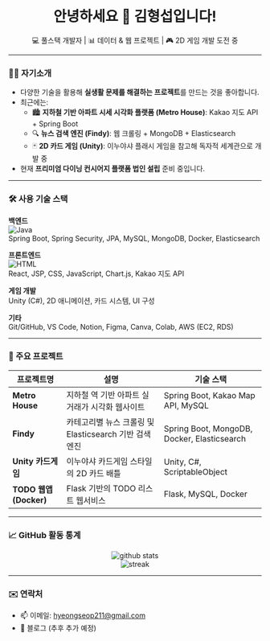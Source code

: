 <h1 align="center">안녕하세요 👋 김형섭입니다!</h1>
<p align="center">
  💻 풀스택 개발자 | 📊 데이터 & 웹 프로젝트 | 🎮 2D 게임 개발 도전 중
</p>

---

### 👨‍💻 자기소개

- 다양한 기술을 활용해 **실생활 문제를 해결하는 프로젝트**를 만드는 것을 좋아합니다.
- 최근에는:
  - 🏙️ **지하철 기반 아파트 시세 시각화 플랫폼 (Metro House)**: Kakao 지도 API + Spring Boot
  - 🔍 **뉴스 검색 엔진 (Findy)**: 웹 크롤링 + MongoDB + Elasticsearch
  - 🃏 **2D 카드 게임 (Unity)**: 이누야샤 플래시 게임을 참고해 독자적 세계관으로 개발 중
- 현재 **프리미엄 다이닝 컨시어지 플랫폼 법인 설립** 준비 중입니다.

---

### 🛠️ 사용 기술 스택

**백엔드**  
![Java](https://img.shields.io/badge/Java-007396?style=flat&logo=java&logoColor=white)  
Spring Boot, Spring Security, JPA, MySQL, MongoDB, Docker, Elasticsearch

**프론트엔드**  
![HTML](https://img.shields.io/badge/HTML5-E34F26?style=flat&logo=html5&logoColor=white)  
React, JSP, CSS, JavaScript, Chart.js, Kakao 지도 API

**게임 개발**  
Unity (C#), 2D 애니메이션, 카드 시스템, UI 구성

**기타**  
Git/GitHub, VS Code, Notion, Figma, Canva, Colab, AWS (EC2, RDS)

---

### 📌 주요 프로젝트

| 프로젝트명 | 설명 | 기술 스택 |
|------------|------|-----------|
| **Metro House** | 지하철 역 기반 아파트 실거래가 시각화 웹사이트 | Spring Boot, Kakao Map API, MySQL |
| **Findy** | 카테고리별 뉴스 크롤링 및 Elasticsearch 기반 검색 엔진 | Spring Boot, MongoDB, Docker, Elasticsearch |
| **Unity 카드게임** | 이누야샤 카드게임 스타일의 2D 카드 배틀 | Unity, C#, ScriptableObject |
| **TODO 웹앱 (Docker)** | Flask 기반의 TODO 리스트 웹서비스 | Flask, MySQL, Docker |

---

### 📈 GitHub 활동 통계

<p align="center">
  <img src="https://github-readme-stats.vercel.app/api?username=hyeongseop211&show_icons=true&theme=tokyonight" alt="github stats" />
  <br />
  <img src="https://github-readme-streak-stats.herokuapp.com/?user=hyeongseop211&theme=tokyonight" alt="streak" />
</p>

---

### ✉️ 연락처

- 📫 이메일: hyeongseop211@gmail.com  
- 📝 블로그 (추후 추가 예정)

